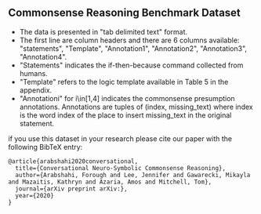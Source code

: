 ## Commonsense Reasoning Benchmark Dataset

* The data is presented in "tab delimited text" format. 
* The first line are column headers and there are 6 columns available: "statements", "Template", "Annotation1", "Annotation2", "Annotation3", "Annotation4".
* "Statements" indicates the if-then-because command collected from humans.
* "Template" refers to the logic template available in Table 5 in the appendix.
* "Annotationi" for i\in[1,4] indicates the commonsense presumption annotations. Annotations are tuples of (index, missing_text) where index is the word index of the place to insert missing_text in the original statement.

if you use this dataset in your research please cite our paper with the following BibTeX entry:

```
@article{arabshahi2020conversational,
  title={Conversational Neuro-Symbolic Commonsense Reasoning},
  author={Arabshahi, Forough and Lee, Jennifer and Gawarecki, Mikayla and Mazaitis, Kathryn and Azaria, Amos and Mitchell, Tom},
  journal={arXiv preprint arXiv:},
  year={2020}
}
```